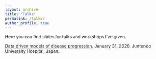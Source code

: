 ```yaml
---
layout: archive
title: "Talks"
permalink: /talks/
author_profile: true
---
```


Here you can find slides for talks and workshops I've given.

[Data driven models of disease progression.](http://pawij.github.io/files/paw_juntendo_310120.pdf) January 31, 2020. Juntendo University Hospital, Japan.

<!--
{% for post in site.talks reversed %}
  {% include archive-single-talk.html %}
{% endfor %}
-->